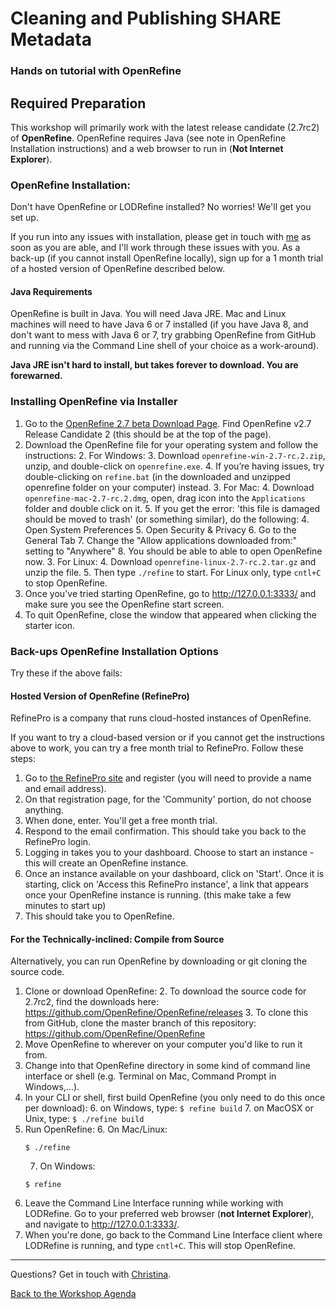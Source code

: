 # Cleaning and Publishing SHARE Metadata
### Hands on tutorial with OpenRefine

## Required Preparation
This workshop will primarily work with the latest release candidate (2.7rc2) of **OpenRefine**. OpenRefine requires Java (see note in OpenRefine Installation instructions) and a web browser to run in (**Not Internet Explorer**).

### OpenRefine Installation:

Don't have OpenRefine or LODRefine installed? No worries! We'll get you set up.

If you run into any issues with installation, please get in touch with [me](mailto:cmharlow@stanford.edu) as soon as you are able, and I'll work through these issues with you. As a back-up (if you cannot install OpenRefine locally), sign up for a 1 month trial of a hosted version of OpenRefine described below.

#### Java Requirements
OpenRefine is built in Java. You will need Java JRE. Mac and Linux machines will need to have Java 6 or 7 installed (if you have Java 8, and don't want to mess with Java 6 or 7, try grabbing OpenRefine from GitHub and running via the Command Line shell of your choice as a work-around).

**Java JRE isn't hard to install, but takes forever to download. You are forewarned.**

### Installing OpenRefine via Installer

1. Go to the [OpenRefine 2.7 beta Download Page](https://github.com/OpenRefine/OpenRefine/releases). Find OpenRefine v2.7 Release Candidate 2 (this should be at the top of the page).
2. Download the OpenRefine file for your operating system and follow the instructions:
    2. For Windows:
      3. Download `openrefine-win-2.7-rc.2.zip`, unzip, and double-click on `openrefine.exe`.
      4. If you’re having issues, try double-clicking on `refine.bat` (in the downloaded and unzipped openrefine folder on your computer) instead.
    3. For Mac:
      4. Download `openrefine-mac-2.7-rc.2.dmg`, open, drag icon into the `Applications` folder and double click on it.
      5. If you get the error: 'this file is damaged should be moved to trash' (or something similar), do the following:
        4. Open System Preferences
        5. Open Security & Privacy
        6. Go to the General Tab
        7. Change the "Allow applications downloaded from:" setting to "Anywhere"
        8. You should be able to able to open OpenRefine now.
    3. For Linux:
      4. Download `openrefine-linux-2.7-rc.2.tar.gz` and unzip the file.
      5. Then type `./refine` to start. For Linux only, type `cntl+C` to stop OpenRefine.
4. Once you've tried starting OpenRefine, go to http://127.0.0.1:3333/ and make sure you see the OpenRefine start screen.
5. To quit OpenRefine, close the window that appeared when clicking the starter icon.

### Back-ups OpenRefine Installation Options

Try these if the above fails:

#### Hosted Version of OpenRefine (RefinePro)
RefinePro is a company that runs cloud-hosted instances of OpenRefine.

If you want to try a cloud-based version or if you cannot get the instructions above to work, you can try a free month trial to RefinePro. Follow these steps:

1. Go to [the RefinePro site](https://app.refinepro.com/register/) and register (you will need to provide a name and email address).
2. On that registration page, for the 'Community' portion, do not choose anything.
3. When done, enter. You'll get a free month trial.
3. Respond to the email confirmation. This should take you back to the RefinePro login.
4. Logging in takes you to your dashboard. Choose to start an instance - this will create an OpenRefine instance.
5. Once an instance available on your dashboard, click on 'Start'. Once it is starting, click on 'Access this RefinePro instance', a link that appears once your OpenRefine instance is running. (this make take a few minutes to start up)
6. This should take you to OpenRefine.

#### For the Technically-inclined: Compile from Source

Alternatively, you can run OpenRefine by downloading or git cloning the source code.

1. Clone or download OpenRefine:
    2. To download the source code for 2.7rc2, find the downloads here: https://github.com/OpenRefine/OpenRefine/releases
    3. To clone this from GitHub, clone the master branch of this repository: https://github.com/OpenRefine/OpenRefine
3. Move OpenRefine to wherever on your computer you'd like to run it from.
4. Change into that OpenRefine directory in some kind of command line interface or shell (e.g. Terminal on Mac, Command Prompt in Windows,...).
5. In your CLI or shell, first build OpenRefine (you only need to do this once per download):
    6. on Windows, type: ```$ refine build```
    7. on MacOSX or Unix, type: ```$ ./refine build```
6. Run OpenRefine:
    6. On Mac/Linux:
    ```
    $ ./refine
    ```
    7. On Windows:
    ```
    $ refine
    ```
6. Leave the Command Line Interface running while working with LODRefine. Go to your preferred web browser (**not Internet Explorer**), and navigate to http://127.0.0.1:3333/.
7. When you're done, go back to the Command Line Interface client where LODRefine is running, and type `cntl+C`. This will stop OpenRefine.

---

Questions? Get in touch with [Christina](mailto:cmharlow@stanford.edu).

[Back to the Workshop Agenda](https://github.com/cmh2166/SHAREOpenRefineWkshop/)
